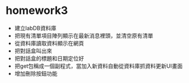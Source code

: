 # homework3
- 建立labDB資料庫
- 把現有清單項目陣列顯示在最新消息裡頭，並清空原有清單
- 從資料庫讀取資料顯示在網頁
- 把對話盒叫出來
- 把對話盒的標題和日期定位好
- 把get包稱成一個副程式，當加入新資料自動從資料庫抓資料更新UI畫面
- 增加刪除按鈕功能